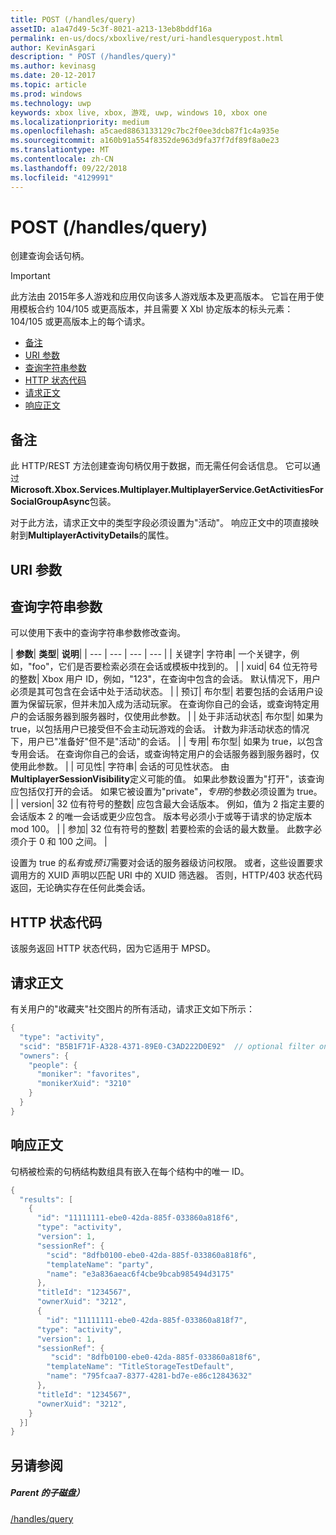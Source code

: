 ```yaml
---
title: POST (/handles/query)
assetID: a1a47d49-5c3f-8021-a213-13eb8bddf16a
permalink: en-us/docs/xboxlive/rest/uri-handlesquerypost.html
author: KevinAsgari
description: " POST (/handles/query)"
ms.author: kevinasg
ms.date: 20-12-2017
ms.topic: article
ms.prod: windows
ms.technology: uwp
keywords: xbox live, xbox, 游戏, uwp, windows 10, xbox one
ms.localizationpriority: medium
ms.openlocfilehash: a5caed8863133129c7bc2f0ee3dcb87f1c4a935e
ms.sourcegitcommit: a160b91a554f8352de963d9fa37f7df89f8a0e23
ms.translationtype: MT
ms.contentlocale: zh-CN
ms.lasthandoff: 09/22/2018
ms.locfileid: "4129991"
---
```

# <a name="post-handlesquery"></a>POST (/handles/query)
创建查询会话句柄。

> [!IMPORTANT]
> 此方法由 2015年多人游戏和应用仅向该多人游戏版本及更高版本。 它旨在用于使用模板合约 104/105 或更高版本，并且需要 X Xbl 协定版本的标头元素： 104/105 或更高版本上的每个请求。

  * [备注](#ID4ET)
  * [URI 参数](#ID4EDB)
  * [查询字符串参数](#ID4EQB)
  * [HTTP 状态代码](#ID4EBF)
  * [请求正文](#ID4EIF)
  * [响应正文](#ID4ETF)

<a id="ID4ET"></a>


## <a name="remarks"></a>备注

此 HTTP/REST 方法创建查询句柄仅用于数据，而无需任何会话信息。 它可以通过**Microsoft.Xbox.Services.Multiplayer.MultiplayerService.GetActivitiesForSocialGroupAsync**包装。

对于此方法，请求正文中的类型字段必须设置为"活动"。 响应正文中的项直接映射到**MultiplayerActivityDetails**的属性。

<a id="ID4EDB"></a>


## <a name="uri-parameters"></a>URI 参数

<a id="ID4EQB"></a>


## <a name="query-string-parameters"></a>查询字符串参数

可以使用下表中的查询字符串参数修改查询。

| <b>参数</b>| <b>类型</b>| <b>说明</b>|
| --- | --- | --- | --- |
| 关键字| 字符串| 一个关键字，例如，"foo"，它们是否要检索必须在会话或模板中找到的。 |
| xuid| 64 位无符号的整数| Xbox 用户 ID，例如，"123"，在查询中包含的会话。 默认情况下，用户必须是其可包含在会话中处于活动状态。 |
| 预订| 布尔型| 若要包括的会话用户设置为保留玩家，但并未加入成为活动玩家。 在查询你自己的会话，或查询特定用户的会话服务器到服务器时，仅使用此参数。 |
| 处于非活动状态| 布尔型| 如果为 true，以包括用户已接受但不会主动玩游戏的会话。 计数为非活动状态的情况下，用户已"准备好"但不是"活动"的会话。 |
| 专用| 布尔型| 如果为 true，以包含专用会话。 在查询你自己的会话，或查询特定用户的会话服务器到服务器时，仅使用此参数。 |
| 可见性| 字符串| 会话的可见性状态。 由<b>MultiplayerSessionVisibility</b>定义可能的值。 如果此参数设置为"打开"，该查询应包括仅打开的会话。 如果它被设置为"private"，<i>专用</i>的参数必须设置为 true。 |
| version| 32 位有符号的整数| 应包含最大会话版本。 例如，值为 2 指定主要的会话版本 2 的唯一会话或更少应包含。 版本号必须小于或等于请求的协定版本 mod 100。 |
| 参加| 32 位有符号的整数| 若要检索的会话的最大数量。 此数字必须介于 0 和 100 之间。 |


设置为 true 的*私有*或*预订*需要对会话的服务器级访问权限。 或者，这些设置要求调用方的 XUID 声明以匹配 URI 中的 XUID 筛选器。 否则，HTTP/403 状态代码返回，无论确实存在任何此类会话。

<a id="ID4EBF"></a>


## <a name="http-status-codes"></a>HTTP 状态代码
该服务返回 HTTP 状态代码，因为它适用于 MPSD。  
<a id="ID4EIF"></a>


## <a name="request-body"></a>请求正文

有关用户的"收藏夹"社交图片的所有活动，请求正文如下所示：


```cpp
{
  "type": "activity",
  "scid": "B5B1F71F-A328-4371-89E0-C3AD222D0E92"  // optional filter on scid
  "owners": {
    "people": {
      "moniker": "favorites",
      "monikerXuid": "3210"
    }
  }
}

```


<a id="ID4ETF"></a>


## <a name="response-body"></a>响应正文

句柄被检索的句柄结构数组具有嵌入在每个结构中的唯一 ID。


```cpp
{
  "results": [
    {
      "id": "11111111-ebe0-42da-885f-033860a818f6",
      "type": "activity",
      "version": 1,
      "sessionRef": {
        "scid": "8dfb0100-ebe0-42da-885f-033860a818f6",
        "templateName": "party",
        "name": "e3a836aeac6f4cbe9bcab985494d3175"
      },
      "titleId": "1234567",
      "ownerXuid": "3212",
      {
        "id": "11111111-ebe0-42da-885f-033860a818f7",
      "type": "activity",
      "version": 1,
      "sessionRef": {
         "scid": "8dfb0100-ebe0-42da-885f-033860a818f6",
        "templateName": "TitleStorageTestDefault",
        "name": "795fcaa7-8377-4281-bd7e-e86c12843632"
      },
      "titleId": "1234567",
      "ownerXuid": "3212",
    }
  }]
}

```


<a id="ID4E4F"></a>


## <a name="see-also"></a>另请参阅

<a id="ID4E6F"></a>


##### <a name="parent"></a>Parent 的子磁盘）

[/handles/query](uri-handlesquery.md)
